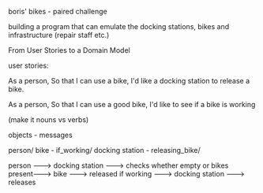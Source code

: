 boris' bikes - paired challenge

building a program that can emulate the docking stations, bikes and infrastructure (repair staff etc.)





From User Stories to a Domain Model


user stories:

As a person,
So that I can use a bike,
I'd like a docking station to release a bike.

As a person,
So that I can use a good bike,
I'd like to see if a bike is working

(make it nouns vs verbs)



objects - messages

person/
bike - if_working/
docking station - releasing_bike/



person ---> docking station ---> checks whether empty or bikes present---> bike ---> released if working ---> docking station ---> releases
